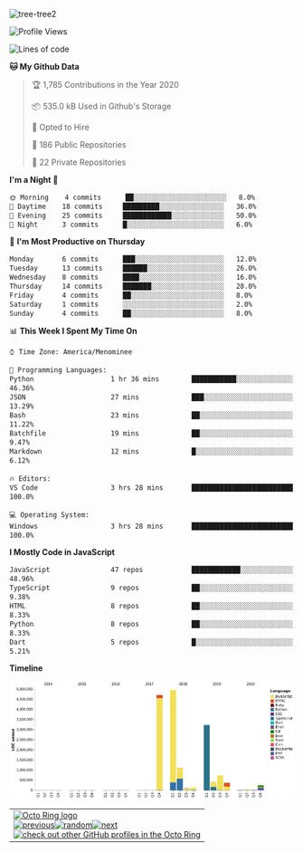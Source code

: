 ![tree-tree2](https://user-images.githubusercontent.com/15727947/99866266-688a6380-2b75-11eb-958b-273006b198d8.jpg)


<!--START_SECTION:waka-->
![Profile Views](http://img.shields.io/badge/Profile%20Views-51-blue)

![Lines of code](https://img.shields.io/badge/From%20Hello%20World%20I%27ve%20Written-622489%20lines%20of%20code-blue)

**🐱 My Github Data** 

> 🏆 1,785 Contributions in the Year 2020
 > 
> 📦 535.0 kB Used in Github's Storage 
 > 
> 💼 Opted to Hire
 > 
> 📜 186 Public Repositories 
 > 
> 🔑 22 Private Repositories  

**I'm a Night 🦉** 

```text
🌞 Morning    4 commits      ██░░░░░░░░░░░░░░░░░░░░░░░   8.0% 
🌆 Daytime    18 commits     █████████░░░░░░░░░░░░░░░░   36.0% 
🌃 Evening    25 commits     ████████████░░░░░░░░░░░░░   50.0% 
🌙 Night      3 commits      █░░░░░░░░░░░░░░░░░░░░░░░░   6.0%

```
📅 **I'm Most Productive on Thursday** 

```text
Monday       6 commits      ███░░░░░░░░░░░░░░░░░░░░░░   12.0% 
Tuesday      13 commits     ██████░░░░░░░░░░░░░░░░░░░   26.0% 
Wednesday    8 commits      ████░░░░░░░░░░░░░░░░░░░░░   16.0% 
Thursday     14 commits     ███████░░░░░░░░░░░░░░░░░░   28.0% 
Friday       4 commits      ██░░░░░░░░░░░░░░░░░░░░░░░   8.0% 
Saturday     1 commits      ░░░░░░░░░░░░░░░░░░░░░░░░░   2.0% 
Sunday       4 commits      ██░░░░░░░░░░░░░░░░░░░░░░░   8.0%

```


📊 **This Week I Spent My Time On** 

```text
⌚︎ Time Zone: America/Menominee

💬 Programming Languages: 
Python                   1 hr 36 mins        ███████████░░░░░░░░░░░░░░   46.36% 
JSON                     27 mins             ███░░░░░░░░░░░░░░░░░░░░░░   13.29% 
Bash                     23 mins             ██░░░░░░░░░░░░░░░░░░░░░░░   11.22% 
Batchfile                19 mins             ██░░░░░░░░░░░░░░░░░░░░░░░   9.47% 
Markdown                 12 mins             █░░░░░░░░░░░░░░░░░░░░░░░░   6.12%

🔥 Editors: 
VS Code                  3 hrs 28 mins       █████████████████████████   100.0%

💻 Operating System: 
Windows                  3 hrs 28 mins       █████████████████████████   100.0%

```

**I Mostly Code in JavaScript** 

```text
JavaScript               47 repos            ████████████░░░░░░░░░░░░░   48.96% 
TypeScript               9 repos             ██░░░░░░░░░░░░░░░░░░░░░░░   9.38% 
HTML                     8 repos             ██░░░░░░░░░░░░░░░░░░░░░░░   8.33% 
Python                   8 repos             ██░░░░░░░░░░░░░░░░░░░░░░░   8.33% 
Dart                     5 repos             █░░░░░░░░░░░░░░░░░░░░░░░░   5.21%

```


**Timeline**

![Chart not found](https://raw.githubusercontent.com/ianlikono/ianlikono/master/charts/bar_graph.png) 


<!--END_SECTION:waka-->


<table><tbody><tr><td><a href="https://octo-ring.com/"><img src="https://octo-ring.com/static/img/widget/top.png" width="99%" alt="Octo Ring logo" align="top"></a><br><a href="https://octo-ring.com/p/ianlikono/prev"><img src="https://octo-ring.com/static/img/widget/prev.png" width="33%" alt="previous" align="top" title="previous profile"></a><a href="https://octo-ring.com/p/ianlikono/random"><img src="https://octo-ring.com/static/img/widget/random.png" width="33%" alt="random" align="top" title="random profile"></a><a href="https://octo-ring.com/p/ianlikono/next"><img src="https://octo-ring.com/static/img/widget/next.png" width="33%" alt="next" align="top" title="next profile"></a><br><a href="https://octo-ring.com/"><img src="https://octo-ring.com/static/img/widget/bottom.png" width="99%" alt="check out other GitHub profiles in the Octo Ring" align="top"></a></td></tr></tbody></table>
